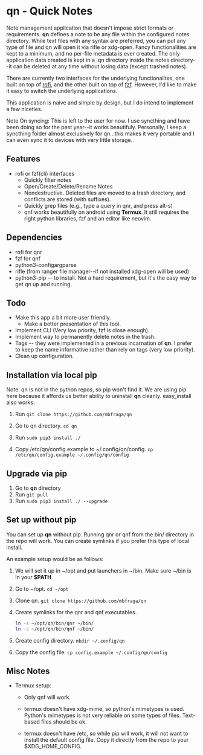 # qn - Quick Notes

Note management application that doesn't impose strict formats or requirements.
**qn** defines a note to be any file within the configured notes directory. While
text files with any syntax are preferred, you can put any type of file and qn
will open it via rifle or xdg-open. Fancy functionalities are kept to a
minimum, and no per-file metadata is ever created. The only application data
created is kept in a .qn directory inside the notes directory--it can be
deleted at any time without losing data (except trashed notes).

There are currently two interfaces for the underlying functionalites, one built
on top of [rofi](https://github.com/DaveDavenport/rofi), and the other built on
top of [fzf](https://github.com/junegunn/fzf). However, I'd like to make it
easy to switch the underlying applications. 

This application is naive and simple by design, but I do intend to implement a
few niceties.

Note On syncing: This is left to the user for now. I use syncthing and have
been doing so for the past year--it works beautifuly. Personally, I keep a
syncthing folder almost exclusively for qn...this makes it very portable and I
can even sync it to devices with very little storage.

## Features
* rofi or fzf(cli) interfaces
   - Quickly filter notes
   - Open/Create/Delete/Rename Notes
   - Nondestructive. Deleted files are moved to a trash directory, and
     conflicts are stored (with suffixes).
   - Quickly grep files (e.g., type a query in qnr, and press alt-s)
   - qnf works beautifully on android using **Termux**. It still
     requires the right python libraries, fzf and an editor like neovim.

## Dependencies

* rofi for qnr
* fzf for qnf
* python3-configargparse
* rifle (from ranger file manager--if not installed xdg-open will be used)
* python3-pip -- to install. Not a hard requirement, but it's the easy way to
  get qn up and running.

## Todo

* Make this app a bit more user friendly.
   - Make a better presentation of this tool.
* Implement CLI (Very low priority, fzf is close enough).
* Implement way to permanently delete notes in the trash.
* Tags -- they were implemented in a previous incarnation of **qn**. I prefer to
  keep the name informative rather than rely on tags (very low priority).
* Clean up configuration.

## Installation via local pip

Note: qn is not in the python repos, so pip won't find it. We are using pip
here because it affords us better ability to uninstall **qn** cleanly. easy_install
also works.

1. Run `git clone https://github.com/mbfraga/qn`

2. Go to qn directory. `cd qn`

3. Run `sudo pip3 install ./`

4. Copy /etc/qn/config.example to ~/.config/qn/config.
   `cp /etc/qn/config.example ~/.config/qn/config`

## Upgrade via pip

1. Go to **qn** directory
1. Run `git pull`
3. Run `sudo pip3 install ./ --upgrade`

## Set up without pip

You can set up **qn** without pip. Running qnr or qnf from the bin/ directory in
the repo will work. You can create symlinks if you prefer this type of local install.

An example setup would be as follows:

1. We will set it up in ~/opt and put launchers in ~/bin. Make sure ~/bin is in
your **$PATH**

2. Go to ~/opt. `cd ~/opt`

3. Clone qn. `git clone https://github.com/mbfraga/qn`

4. Create symlinks for the qnr and qnf executables.
   ```bash
   ln -s ~/opt/qn/bin/qnr ~/bin/
   ln -s ~/opt/qn/bin/qnf ~/bin/
   ```

5. Create config directory. `mkdir ~/.config/qn`

6. Copy the config file. `cp config.example ~/.config/qn/config`

## Misc Notes

* Termux setup:

   - Only qnf will work.

   - termux doesn't have xdg-mime, so python's mimetypes is used. Python's
     mimetypes is not very reliable on some types of files. Text-based files should be ok.
     
   - termux doesn't have /etc, so while pip will work, it will not want to install the
     default config file. Copy it directly from the repo to your $XDG_HOME_CONFIG.

